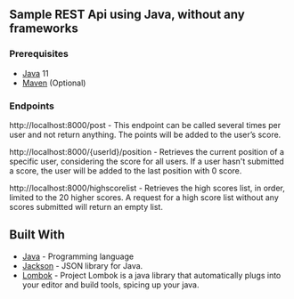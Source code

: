 ## Sample REST Api using Java, without any frameworks

### Prerequisites

* [Java](https://www.java.com/) 11
* [Maven](https://maven.apache.org/) (Optional)

### Endpoints
http://localhost:8000/post - This endpoint can be called several times per user and not return anything. 
The points will be added to the user’s score.

http://localhost:8000/{userId}/position - Retrieves the current position of a specific user, considering the score for all users. 
If a user hasn't submitted a score, the user will be added to the last position with 0 score.

http://localhost:8000/highscorelist - Retrieves the high scores list, in order, limited to the 20 higher scores. 
A request for a high score list without any scores submitted will return an empty list.

## Built With

* [Java](https://www.java.com/) - Programming language
* [Jackson](https://github.com/FasterXML/jackson) - JSON library for Java.
* [Lombok](https://projectlombok.org/) - Project Lombok is a java library that automatically plugs into your editor and build tools, spicing up your java.